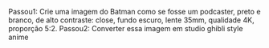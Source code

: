
Passou1: Crie uma imagem do Batman como se fosse um podcaster, preto e branco, de alto contraste: close, fundo escuro, lente 35mm, qualidade 4K, proporção 5:2.
Passou2: Converter essa imagem em studio ghibli style anime